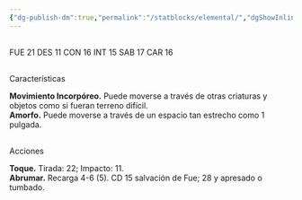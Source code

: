 ```yaml
---
{"dg-publish-dm":true,"permalink":"/statblocks/elemental/","dgShowInlineTitle":"false"}
---
```


<p><span><span style="display:none"> AC:<span id="ac"><strong>13</strong></span> | HP: <span id="hp">65</span> | IN: <span id="in">3</span></span></span></p><p><span><div data-callout-metadata="" data-callout-fold="" data-callout="example" class="callout node-insert-event"><div class="callout-title" dir="auto"><div class="callout-icon"><svg width="16" height="16"></svg></div><div class="callout-title-inner">FUE <span class="dice-roller no-icon" aria-label-position="top" data-dice="d20+3" aria-label="d20+3
[18]+3"><span class="dice-roller-result">21</span></span> DES <span class="dice-roller no-icon" aria-label-position="top" data-dice="d20+3" aria-label="d20+3
[8]+3"><span class="dice-roller-result">11</span></span> CON <span class="dice-roller no-icon" aria-label-position="top" data-dice="d20+1" aria-label="d20+1
[15]+1"><span class="dice-roller-result">16</span></span> INT <span class="dice-roller no-icon" aria-label-position="top" data-dice="d20+0" aria-label="d20+0
[15]+0"><span class="dice-roller-result">15</span></span> SAB <span class="dice-roller no-icon" aria-label-position="top" data-dice="d20+0" aria-label="d20+0
[17]+0"><span class="dice-roller-result">17</span></span> CAR <span class="dice-roller no-icon" aria-label-position="top" data-dice="d20+0" aria-label="d20+0
[16]+0"><span class="dice-roller-result">16</span></span></div></div></div></span></p><p><span><div data-callout-metadata="" data-callout-fold="" data-callout="tip" class="callout node-insert-event"><div class="callout-title" dir="auto"><div class="callout-icon"><svg width="16" height="16"></svg></div><div class="callout-title-inner">Características</div></div><div class="callout-content">
<p dir="auto"><strong>Movimiento Incorpóreo.</strong> Puede moverse a través de otras criaturas y objetos como si fueran terreno difícil.<br>
<strong>Amorfo.</strong> Puede moverse a través de un espacio tan estrecho como 1 pulgada.</p>
</div></div></span></p><p><span><div data-callout-metadata="" data-callout-fold="" data-callout="danger" class="callout node-insert-event"><div class="callout-title" dir="auto"><div class="callout-icon"><svg width="16" height="16"></svg></div><div class="callout-title-inner">Acciones</div></div><div class="callout-content">
<p dir="auto"><strong>Toque.</strong> Tirada: <span class="dice-roller no-icon" aria-label-position="top" data-dice="d20+5" aria-label="d20+5
[17]+5"><span class="dice-roller-result">22</span></span>; Impacto: <span class="dice-roller no-icon" aria-label-position="top" data-dice="3d6+3" aria-label="3d6+3
[4, 3, 1]+3"><span class="dice-roller-result">11</span></span>.<br>
<strong>Abrumar.</strong> Recarga 4-6 (<span class="dice-roller no-icon" aria-label-position="top" data-dice="d6" aria-label="d6
[5]"><span class="dice-roller-result">5</span></span>). CD 15 salvación de Fue; <span class="dice-roller no-icon" aria-label-position="top" data-dice="4d8+4" aria-label="4d8+4
[6, 8, 7, 3]+4"><span class="dice-roller-result">28</span></span> y apresado o tumbado.</p>
</div></div></span></p>